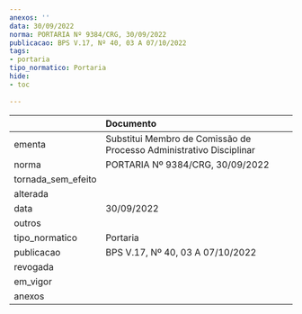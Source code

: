 ```yaml
---
anexos: ''
data: 30/09/2022
norma: PORTARIA Nº 9384/CRG, 30/09/2022
publicacao: BPS V.17, Nº 40, 03 A 07/10/2022
tags:
- portaria
tipo_normatico: Portaria
hide: 
- toc 
 
---
```


|                    | Documento                                                           |
|:-------------------|:--------------------------------------------------------------------|
| ementa             | Substitui Membro de Comissão de Processo Administrativo Disciplinar |
| norma              | PORTARIA Nº 9384/CRG, 30/09/2022                                    |
| tornada_sem_efeito |                                                                     |
| alterada           |                                                                     |
| data               | 30/09/2022                                                          |
| outros             |                                                                     |
| tipo_normatico     | Portaria                                                            |
| publicacao         | BPS V.17, Nº 40, 03 A 07/10/2022                                    |
| revogada           |                                                                     |
| em_vigor           |                                                                     |
| anexos             |                                                                     |